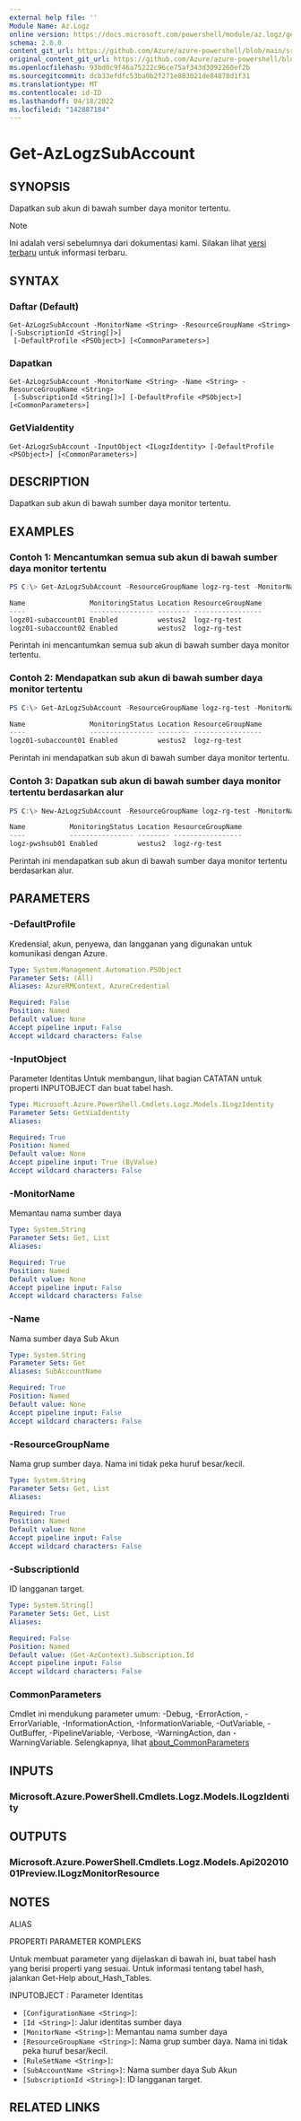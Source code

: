 ```yaml
---
external help file: ''
Module Name: Az.Logz
online version: https://docs.microsoft.com/powershell/module/az.logz/get-azlogzsubaccount
schema: 2.0.0
content_git_url: https://github.com/Azure/azure-powershell/blob/main/src/Logz/help/Get-AzLogzSubAccount.md
original_content_git_url: https://github.com/Azure/azure-powershell/blob/main/src/Logz/help/Get-AzLogzSubAccount.md
ms.openlocfilehash: 93bd0c9f46a75222c96ce75af343d3092260ef2b
ms.sourcegitcommit: dcb33efdfc53ba0b2f271e883021de84878d1f31
ms.translationtype: MT
ms.contentlocale: id-ID
ms.lasthandoff: 04/18/2022
ms.locfileid: "142887184"
---
```

# Get-AzLogzSubAccount

## SYNOPSIS
Dapatkan sub akun di bawah sumber daya monitor tertentu.

> [!NOTE]
>Ini adalah versi sebelumnya dari dokumentasi kami. Silakan lihat [versi terbaru](/powershell/module/az.logz/get-azlogzsubaccount) untuk informasi terbaru.

## SYNTAX

### Daftar (Default)
```
Get-AzLogzSubAccount -MonitorName <String> -ResourceGroupName <String> [-SubscriptionId <String[]>]
 [-DefaultProfile <PSObject>] [<CommonParameters>]
```

### Dapatkan
```
Get-AzLogzSubAccount -MonitorName <String> -Name <String> -ResourceGroupName <String>
 [-SubscriptionId <String[]>] [-DefaultProfile <PSObject>] [<CommonParameters>]
```

### GetViaIdentity
```
Get-AzLogzSubAccount -InputObject <ILogzIdentity> [-DefaultProfile <PSObject>] [<CommonParameters>]
```

## DESCRIPTION
Dapatkan sub akun di bawah sumber daya monitor tertentu.

## EXAMPLES

### Contoh 1: Mencantumkan semua sub akun di bawah sumber daya monitor tertentu
```powershell
PS C:\> Get-AzLogzSubAccount -ResourceGroupName logz-rg-test -MonitorName logz-portal01

Name                MonitoringStatus Location ResourceGroupName
----                ---------------- -------- -----------------
logz01-subaccount01 Enabled          westus2  logz-rg-test
logz01-subaccount02 Enabled          westus2  logz-rg-test
```

Perintah ini mencantumkan semua sub akun di bawah sumber daya monitor tertentu.

### Contoh 2: Mendapatkan sub akun di bawah sumber daya monitor tertentu
```powershell
PS C:\> Get-AzLogzSubAccount -ResourceGroupName logz-rg-test -MonitorName logz-portal01 -Name logz01-subaccount01

Name                MonitoringStatus Location ResourceGroupName
----                ---------------- -------- -----------------
logz01-subaccount01 Enabled          westus2  logz-rg-test
```

Perintah ini mendapatkan sub akun di bawah sumber daya monitor tertentu.

### Contoh 3: Dapatkan sub akun di bawah sumber daya monitor tertentu berdasarkan alur
```powershell
PS C:\> New-AzLogzSubAccount -ResourceGroupName logz-rg-test -MonitorName pwsh-logz04 -Name logz-pwshsub01 -Location 'westus2' -PlanBillingCycle 'Monthly' -PlanUsageType 'PAYG' -PlanDetail '100gb14days' -PlanEffectiveDate (Get-Date -AsUTC) -UserInfoEmailAddress 'xxxxx@microsoft.com' -UserInfoPhoneNumber 'xxxxxx' -UserInfoFirstName 'xxx' -UserInfoLastName 'xxx' | Get-AzLogzSubAccount

Name           MonitoringStatus Location ResourceGroupName
----           ---------------- -------- -----------------
logz-pwshsub01 Enabled          westus2  logz-rg-test
```

Perintah ini mendapatkan sub akun di bawah sumber daya monitor tertentu berdasarkan alur.

## PARAMETERS

### -DefaultProfile
Kredensial, akun, penyewa, dan langganan yang digunakan untuk komunikasi dengan Azure.

```yaml
Type: System.Management.Automation.PSObject
Parameter Sets: (All)
Aliases: AzureRMContext, AzureCredential

Required: False
Position: Named
Default value: None
Accept pipeline input: False
Accept wildcard characters: False
```

### -InputObject
Parameter Identitas Untuk membangun, lihat bagian CATATAN untuk properti INPUTOBJECT dan buat tabel hash.

```yaml
Type: Microsoft.Azure.PowerShell.Cmdlets.Logz.Models.ILogzIdentity
Parameter Sets: GetViaIdentity
Aliases:

Required: True
Position: Named
Default value: None
Accept pipeline input: True (ByValue)
Accept wildcard characters: False
```

### -MonitorName
Memantau nama sumber daya

```yaml
Type: System.String
Parameter Sets: Get, List
Aliases:

Required: True
Position: Named
Default value: None
Accept pipeline input: False
Accept wildcard characters: False
```

### -Name
Nama sumber daya Sub Akun

```yaml
Type: System.String
Parameter Sets: Get
Aliases: SubAccountName

Required: True
Position: Named
Default value: None
Accept pipeline input: False
Accept wildcard characters: False
```

### -ResourceGroupName
Nama grup sumber daya.
Nama ini tidak peka huruf besar/kecil.

```yaml
Type: System.String
Parameter Sets: Get, List
Aliases:

Required: True
Position: Named
Default value: None
Accept pipeline input: False
Accept wildcard characters: False
```

### -SubscriptionId
ID langganan target.

```yaml
Type: System.String[]
Parameter Sets: Get, List
Aliases:

Required: False
Position: Named
Default value: (Get-AzContext).Subscription.Id
Accept pipeline input: False
Accept wildcard characters: False
```

### CommonParameters
Cmdlet ini mendukung parameter umum: -Debug, -ErrorAction, -ErrorVariable, -InformationAction, -InformationVariable, -OutVariable, -OutBuffer, -PipelineVariable, -Verbose, -WarningAction, dan -WarningVariable. Selengkapnya, lihat [about_CommonParameters](http://go.microsoft.com/fwlink/?LinkID=113216)

## INPUTS

### Microsoft.Azure.PowerShell.Cmdlets.Logz.Models.ILogzIdentity

## OUTPUTS

### Microsoft.Azure.PowerShell.Cmdlets.Logz.Models.Api20201001Preview.ILogzMonitorResource

## NOTES

ALIAS

PROPERTI PARAMETER KOMPLEKS

Untuk membuat parameter yang dijelaskan di bawah ini, buat tabel hash yang berisi properti yang sesuai. Untuk informasi tentang tabel hash, jalankan Get-Help about_Hash_Tables.


INPUTOBJECT <ILogzIdentity>: Parameter Identitas
  - `[ConfigurationName <String>]`: 
  - `[Id <String>]`: Jalur identitas sumber daya
  - `[MonitorName <String>]`: Memantau nama sumber daya
  - `[ResourceGroupName <String>]`: Nama grup sumber daya. Nama ini tidak peka huruf besar/kecil.
  - `[RuleSetName <String>]`: 
  - `[SubAccountName <String>]`: Nama sumber daya Sub Akun
  - `[SubscriptionId <String>]`: ID langganan target.

## RELATED LINKS

